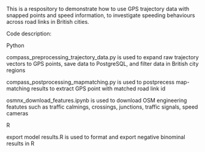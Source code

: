 This is a respository to demonstrate how to use GPS trajectory data with snapped points and speed information, to investigate speeding behaviours across road links in British cities.

Code description:

Python

compass_preprocessing_trajectory_data.py is used to expand raw trajectory vectors to GPS points, save data to PostgreSQL, and filter data in British city regions

compass_postprocessing_mapmatching.py is used to postprecess map-matching results to extract GPS point with matched road link id

osmnx_download_features.ipynb is used to download OSM engineering featutes such as traffic calmings, crossings, junctions, traffic signals, speed cameras


R

export model results.R is used to format and export negative binominal results in R
